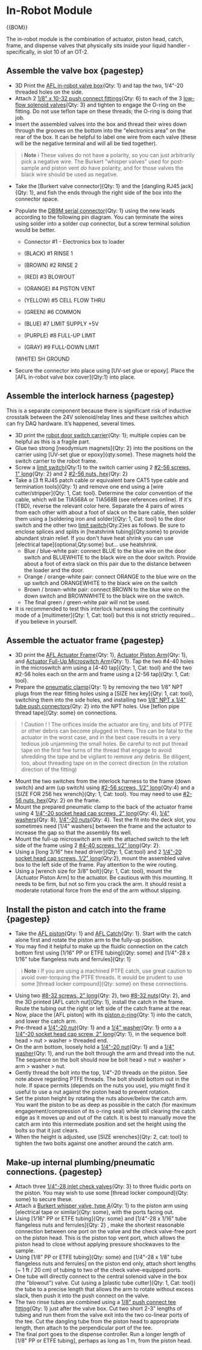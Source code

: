 [M4x10 screws]:Parts.yaml#M4x10PanSteel
[No. 2 Phillips screwdriver]:Parts.yaml#Screwdriver_Philips_No2
# In-Robot Module

{{BOM}}

The in-robot module is the combination of actuator, piston head, catch, frame, and dispense valves that physically sits inside your liquid handler - specifically, in slot 10 of an OT-2.


## Assemble the valve box {pagestep}

* 3D Print the [AFL in-robot valve box](ValveBox.md){Qty: 1} and tap the two, 1/4"-20 threaded holes on the side.
* Attach 2 [1/8" x 10-32 push connect fittings](Parts.yaml#PushConnectFitting1032){Qty: 6} to each of the 3 [low-flow solenoid valves](Parts.yaml#LowFlowSolenoidValve){Qty: 3} and tighten to engage the O-ring on the fitting.  Do not use teflon tape on these threads; the O-ring is doing that job.
* Insert the assembled valves into the box and thread their wires down through the grooves on the bottom into the "electronics area" on the rear of the box.  It can be helpful to label one wire from each valve (these will be the negative terminal and will all be tied together).  
>i **Note** 
>i These valves do not have a polarity, so you can just arbitrarily pick a negative wire.  The Burkert "whisper valves" used for post-sample and piston vent *do* have polarity, and for those valves the black wire should be used as negative.
* Take the [Burkert valve connector]{Qty: 1} and the [dangling RJ45 jack]{Qty: 1}, and fish the ends through the right side of the box into the connector space.
* Populate the [DB9M serial connector](Parts.yaml#DB9MConnector){Qty: 1} using the new leads according to the following pin diagram.  You can terminate the wires using solder into a solder cup connector, but a screw terminal solution would be better.
    * Connector #1 - Electronics box to loader

    * (BLACK)  #1 RINSE 1
    * (BROWN)  #2 RINSE 2
    * (RED)    #3 BLOWOUT
    * (ORANGE) #4 PISTON VENT
    * (YELLOW) #5 CELL FLOW THRU
    * (GREEN)  #6 COMMON
    * (BLUE)   #7 LIMIT SUPPLY +5V
    * (PURPLE) #8 FULL-UP LIMIT
    * (GRAY)   #9 FULL-DOWN LIMIT

    (WHITE)  SH GROUND
* Secure the connector into place using [UV-set glue or epoxy].  Place the [AFL in-robot valve box cover]{Qty:1} into place.

## Assemble the interlock harness {pagestep}

This is a separate component because there is significant risk of inductive crosstalk between the 24V solenoid/relay lines and these switches which can fry DAQ hardware.  It’s happened, several times.

* 3D print the [robot door switch carrier](RobotDoorSwitchCarrier.md){Qty: 1}; multiple copies can be helpful as this is a fragile part.  
* Glue two strong [neodymium magnets]{Qty: 2} into the positions on the carrier using [UV-set glue or epoxy]{qty:some}.  These magnets hold the switch carrier to the robot frame.
* Screw a [limit switch](Parts.yaml#LimitSwitch){Qty:1} to the switch carrier using 2 [#2-56 screws, 1" long](Parts.yaml#256Screw1inSS){Qty: 2} and 2 [#2-56 nuts, hex](Parts.yaml#256NutSS){Qty: 2}
* Take a [3 ft RJ45 patch cable or equivalent bare CAT5 type cable and termination tools]{Qty: 1} and remove one end using a [wire cutter/stripper]{Qty: 1, Cat: tool}.  Determine the color convention of the cable, which will be TIA568A or TIA568B (see references online).  If it's (TBD), reverse the relevant color here.  Separate the 4 pairs of wires from each other with about a foot of slack on the bare cable, then solder them using a [soldering iron and solder]{Qty: 1, Cat: tool} to the door switch and the other two [limit switch](Parts.yaml#LimitSwitch){Qty:2}es as follows.  Be sure to enclose splices and splits in [heatshrink tubing]{Qty:some} to provide abundant strain relief.  If you don't have heat shrink you can use [electrical tape]{optional,Qty:some} but... use heatshrink.
    * Blue / blue-white pair: connect BLUE to the blue wire on the door switch and BLUEWHITE to the black wire on the door switch.  Provide about a foot of extra slack on this pair due to the distance between the loader and the door.
    * Orange / orange-white pair: connect ORANGE to the blue wire on the up switch and ORANGEWHITE to the black wire on the switch
    * Brown / brown-white pair: connect BROWN to the blue wire on the down switch and BROWNWHITE to the black wire on the switch.
    * The final green / green-white pair will not be used.
* It is recommended to test this interlock harness using the continuity mode of a [multimeter]{Qty: 1, Cat: tool} but this is not strictly required... if you believe in yourself.


## Assemble the actuator frame {pagestep}

* 3D print the [AFL Actuator Frame](AFLActuatorFrame.md){Qty: 1}, [Actuator Piston Arm](AFLActuatorPistonArm.md){Qty: 1}, and [Actuator Full-Up Microswitch Arm](AFLActuatorFullUpMicroswitchArm.md){Qty: 1}.  Tap the two #4-40 holes in the microswitch arm using a [4-40 tap]{Qty: 1, Cat: tool} and the two #2-56 holes  each on the arm and frame using a [2-56 tap]{Qty: 1, Cat: tool}.
* Prepare the [pneumatic clamp](Parts.yaml#PneumaticClamp){Qty: 1} by removing the two 1/8" NPT plugs from the rear fitting holes using a [SIZE hex key]{Qty: 1, cat: tool}, switching them into the side holes, and installing two [1/8" NPT x 1/4" tube push connectors](Parts.yaml#PushConnector18NPTto14Tube){Qty: 2} into the NPT holes.  Use [teflon pipe thread tape]{Qty: some} on connections.
>! *Caution*
>!
>! The orifices inside the actuator are tiny, and bits of PTFE or other debris can become plugged in there.  This can be fatal to the actuator in the worst case, and in the best case results in a very tedious job unjamming the small holes.  Be careful to not put thread tape on the first few turns of the thread that engage to avoid shredding the tape and be vigilant to remove any debris.  Be diligent, too, about threading tape on in the correct direction (in the rotation direction of the fitting)
* Mount the two switches from the interlock harness to the frame (down switch) and arm (up switch) using [#2-56 screws, 1/2" long](Parts.yaml#256Screw12inSS){Qty:4} and a [SIZE FOR 256 hex wrench]{Qty: 1, Cat: tool}.  You may need to use [#2-56 nuts, hex](Parts.yaml#256NutSS){Qty: 2} on the frame.
* Mount the prepared pneumatic clamp to the back of the actuator frame using 4 [1/4"-20 socket head cap screws, 2" long](Parts.yaml#1420Screw2inSS){Qty: 4}, [1/4" washers](Parts.yaml#1420WasherSS){Qty: 8}, [1/4"-20 nuts](Parts.yaml#1420NutSS){Qty: 4}.  Test the fit into the deck slot, you sometimes need [1/4" washers] between the frame and the actuator to increase the gap so that the assembly fits well.
* Mount the full-up microswitch arm with the attached switch to the left side of the frame using 2 [#4-40 screws, 1/2" long](Parts.yaml#440Screw12inSS){Qty: 2}.
* Using a [long 3/16" hex head driver]{Qty: 1, Cat:tool} and 2 [1/4"-20 socket head cap screws, 1/2" long](Parts.yaml#1420Screw12inSS){Qty:2}, mount the assembled valve box to the left side of the frame.  Pay attention to the wire routing.
* Using a [wrench size for 3/8" bolt]{Qty: 1, Cat: tool}, mount the [Actuator Piston Arm] to the actuator.  Be cautious with this mounting.  It needs to be firm, but not so firm you crack the arm.  It should resist a moderate rotational force from the end of the arm without slipping.

## Install the piston and catch into the frame {pagestep}
* Take the [AFL piston](AFLPistonCatch.md){Qty: 1} and [AFL Catch](AFLPistonCatch.md){Qty: 1}.  Start with the catch alone first and rotate the piston arm to the fully-up position. 
* You may find it helpful to make up the fluidic connection on the catch bottom first using [1/16" PP or ETFE tubing]{Qty: some} and [1/4"-28 x 1/16" tube flangeless nuts and ferrules]{Qty: 1}  
>i **Note**
>i If you are using a machined PTFE catch, use great caution to avoid over-torquing the PTFE threads.  It would be prudent to use some [thread locker compound]{Qty: some} on these connections.

* Using two [#8-32 screws, 2" long](Parts.yaml#832Screw2inSS){Qty: 2}, two [#8-32 nuts](832NutSS){Qty: 2}, and the 3D printed [AFL catch nut]{Qty: 1}, install the catch in the frame.  Route the tubing out the right or left side of the catch frame at the rear.
* Now, place the [AFL piston] with its [piston o-ring](Parts.yaml#PistonORing){Qty: 1} into the catch, and lower the catch arm.
* Pre-thread a [1/4"-20 nut](Parts.yaml#1420NutSS){Qty: 1} and a [1/4" washer](Parts.yaml#14WasherSS){Qty: 1} onto a a [1/4"-20 socket head cap screw, 2" long](Parts.yaml#1420Screw2inSS){Qty: 1}, in the sequence bolt head > nut > washer > threaded end.
* On the arm bottom, loosely hold a [1/4"-20 nut](Parts.yaml#1420NutSS){Qty: 1} and a [1/4" washer](Parts.yaml#14WasherSS){Qty: 1}, and run the bolt through the arm and thread into the nut.  The sequence on the bolt should now be bolt head > nut > washer > arm > washer > nut.
* Gently thread the bolt into the top, 1/4"-20 threads on the piston.  See note above regarding PTFE threads.  The bolt should bottom out in the hole.  If space permits (depends on the nuts you use), you might find it useful to use a nut against the piston head to prevent rotation.
* Set the piston height by rotating the nuts above/below the catch arm.  You want the piston to be as deep as possible in the catch (for maximum engagement/compression of its o-ring seal) while still clearing the catch edge as it moves up and out of the catch.  It is best to manually move the catch arm into this intermediate position and set the height using the bolts so that it just clears.
* When the height is adjusted, use [SIZE wrenches]{Qty: 2, cat: tool} to tighten the two bolts against one another around the catch arm.

## Make-up internal plumbing/pneumatic connections. {pagestep}
* Attach three [1/4"-28 inlet check valves](Parts.yaml#InlineCheckValve){Qty: 3} to three fluidic ports on the piston.  You may wish to use some [thread locker compound]{Qty: some} to secure these.
* Attach a [Burkert whisper valve, type A](Parts.yaml#WhisperValveA){Qty: 1} to the piston arm using [electrical tape or similar]{Qty: some}, with the ports facing out.
* Using [1/16" PP or ETFE tubing]{Qty: some} and [1/4"-28 x 1/16" tube flangeless nuts and ferrules]{Qty: 2} , make the shortest reasonable connection between one port on the valve and the check valve-free port on the piston head.  This is the piston top vent port, which allows the piston head to close without applying pressure shockwaves to the sample.
* Using [1/8" PP or ETFE tubing]{Qty: some} and [1/4"-28 x 1/8" tube flangeless nuts and ferrules] on the piston end only, attach short lengths (~ 1 ft / 20 cm) of tubing to two of the check valve-equipped ports. 
* One tube will directly connect to the central solenoid valve in the box (the "blowout") valve.  Cut (using a [plastic tube cutter]{Qty: 1, Cat: tool}) the tube to a precise length that allows the arm to rotate without excess slack, then push it into the push connect on the valve.
* The two rinse tubes are combined using a [1/8" push connect tee fitting](Parts.yaml#PushConnectTee18){Qty: 1} just after the valve box.  Cut two short 2-3" lengths of tubing and run them from the valve exit into the two co-linear ports of the tee.  Cut the dangling tube from the piston head to appropriate length, then attach to the perpendicular port of the tee.
* The final port goes to the dispense controller.  Run a longer length of [1/8" PP or ETFE tubing], perhaps as long as 1 m, from the piston head.







